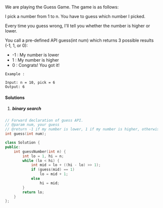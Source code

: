 We are playing the Guess Game. The game is as follows:

I pick a number from 1 to n. You have to guess which number I picked.

Every time you guess wrong, I'll tell you whether the number is higher or lower.

You call a pre-defined API guess(int num) which returns 3 possible results (-1, 1, or 0):

- -1 : My number is lower
- 1 : My number is higher
- 0 : Congrats! You got it!

```
Example :

Input: n = 10, pick = 6
Output: 6
```


#### Solutions

1. ##### binary search

```cpp
// Forward declaration of guess API.
// @param num, your guess
// @return -1 if my number is lower, 1 if my number is higher, otherwise return 0
int guess(int num);

class Solution {
public:
    int guessNumber(int n) {
        int lo = 1, hi = n;
        while (lo < hi) {
            int mid = lo + ((hi - lo) >> 1);
            if (guess(mid) == 1)
                lo = mid + 1;
            else
                hi = mid;
        }
        return lo;
    }
};
```